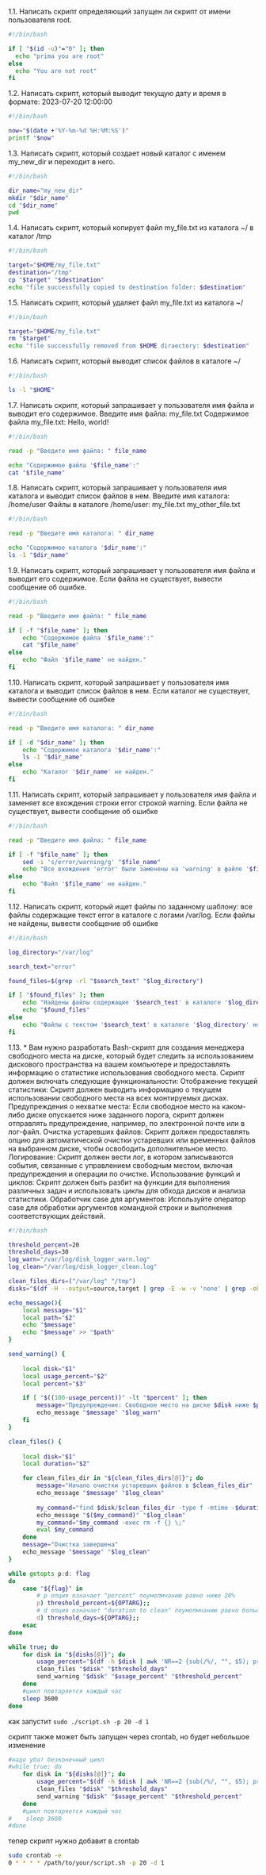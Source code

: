 1.1. Написать скрипт определяющий запущен ли скрипт от имени пользователя root.
```bash 
#!/bin/bash

if [ "$(id -u)"="0" ]; then
  echo "prima you are root"
else
  echo "You are not root"
fi
```

1.2. Написать скрипт, который выводит текущую дату и время в формате:
2023-07-20 12:00:00
```bash
#!/bin/bash

now="$(date +'%Y-%m-%d %H:%M:%S')"
printf "$now"
```

1.3. Написать скрипт, который создает новый каталог с именем my_new_dir и переходит в
него.
```bash
#!/bin/bash

dir_name="my_new_dir"
mkdir "$dir_name"
cd "$dir_name"
pwd
```

1.4. Написать скрипт, который копирует файл my_file.txt из каталога ~/ в каталог /tmp
```bash
#!/bin/bash

target="$HOME/my_file.txt"
destination="/tmp"
cp "$target" "$destination"
echo "file successfully copied to destination folder: $destination"
```

1.5. Написать скрипт, который удаляет файл my_file.txt из каталога ~/
```bash
#!/bin/bash

target="$HOME/my_file.txt"
rm "$target"
echo "file successfully removed from $HOME diraectory: $destination"
```

1.6. Написать скрипт, который выводит список файлов в каталоге ~/
```bash
#!/bin/bash

ls -l "$HOME"
```

1.7. Написать скрипт, который запрашивает у пользователя имя файла и выводит его
содержимое.
Введите имя файла: my_file.txt
Содержимое файла my_file.txt:
Hello, world!
```bash
#!/bin/bash

read -p "Введите имя файла: " file_name

echo "Содержимое файла '$file_name':"
cat "$file_name"
```

1.8. Написать скрипт, который запрашивает у пользователя имя каталога и выводит
список файлов в нем.
Введите имя каталога: /home/user
Файлы в каталоге /home/user:
my_file.txt
my_other_file.txt
```bash
#!/bin/bash

read -p "Введите имя каталога: " dir_name

echo "Содержимое каталога '$dir_name':"
ls -1 "$dir_name"
```

1.9. Написать скрипт, который запрашивает у пользователя имя файла и выводит его
содержимое. Если файла не существует, вывести сообщение об ошибке.
```bash
#!/bin/bash

read -p "Введите имя файла: " file_name

if [ -f "$file_name" ]; then
    echo "Содержимое файла '$file_name':"
    cat "$file_name"
else
    echo "Файл '$file_name' не найден."
fi
```

1.10. Написать скрипт, который запрашивает у пользователя имя каталога и выводит
список файлов в нем. Если каталог не существует, вывести сообщение об ошибке
```bash
#!/bin/bash

read -p "Введите имя каталога: " dir_name

if [ -d "$dir_name" ]; then
    echo "Содержимое каталога '$dir_name':"
    ls -1 "$dir_name"
else
    echo "Каталог '$dir_name' не найден."
fi
```

1.11. Написать скрипт, который запрашивает у пользователя имя файла и заменяет все
вхождения строки error строкой warning. Если файла не существует, вывести сообщение
об ошибке
```bash
#!/bin/bash

read -p "Введите имя файла: " file_name

if [ -f "$file_name" ]; then
    sed -i 's/error/warning/g' "$file_name"
    echo "Все вхождения 'error' были заменены на 'warning' в файле '$file_name'."
else
    echo "Файл '$file_name' не найден."
fi
```

1.12. Написать скрипт, который ищет файлы по заданному шаблону: все файлы
содержащие текст error в каталоге с логами /var/log. Если файлы не найдены, вывести
сообщение об ошибке
```bash
#!/bin/bash

log_directory="/var/log"

search_text="error"

found_files=$(grep -rl "$search_text" "$log_directory")

if [ "$found_files" ]; then
    echo "Найдены файлы содержащие '$search_text' в каталоге '$log_directory':"
    echo "$found_files"
else
    echo "Файлы с текстом '$search_text' в каталоге '$log_directory' не найдены."
fi
```

1.13. * Вам нужно разработать Bash-скрипт для создания менеджера свободного места на
диске, который будет следить за использованием дискового пространства на вашем
компьютере и предоставлять информацию о статистике использования свободного
места. Скрипт должен включать следующие функциональности:
Отображение текущей статистики: Скрипт должен выводить информацию о текущем
использовании свободного места на всех монтируемых дисках.
Предупреждения о нехватке места: Если свободное место на каком-либо диске
опускается ниже заданного порога, скрипт должен отправлять предупреждение,
например, по электронной почте или в лог-файл.
Очистка устаревших файлов: Скрипт должен предоставлять опцию для
автоматической очистки устаревших или временных файлов на выбранном диске,
чтобы освободить дополнительное место.
Логирование: Скрипт должен вести лог, в котором записываются события, связанные
с управлением свободным местом, включая предупреждения и операции по очистке.
Использование функций и циклов: Скрипт должен быть разбит на функции для
выполнения различных задач и использовать циклы для обхода дисков и анализа
статистики.
Обработчик case для аргументов: Используйте оператор case для обработки
аргументов командной строки и выполнения соответствующих действий.
```bash
#!/bin/bash

threshold_percent=20
threshold_days=30
log_warn="/var/log/disk_logger_warn.log"
log_clean="/var/log/disk_logger_clean.log"

clean_files_dirs=("/var/log" "/tmp")
disks="$(df -H --output=source,target | grep -E -w -v 'none' | grep -oE '/mnt/[^ ]+')"

echo_message(){
    local message="$1"
    local path="$2"
    echo "$message"
    echo "$message" >> "$path"      
}

send_warning() {
    
    local disk="$1"
    local usage_percent="$2"
    local percent="$3"

    if [ "$((100-usage_percent))" -lt "$percent" ]; then
        message="Предупреждение: Свободное место на диске $disk ниже $percent% (сейчас $percent%)"
        echo_message "$message" "$log_warn"        
    fi
}

clean_files() {
    
    local disk="$1"
    local duration="$2"

    for clean_files_dir in "${clean_files_dirs[@]}"; do
        message="Начало очистки устаревших файлов в $clean_files_dir"
        echo_message "$message" "$log_clean"
                
        my_command="find $disk/$clean_files_dir -type f -mtime -$duration"
        echo_message "$($my_command)" "$log_clean"
        my_command="$my_command -exec rm -f {} \;"
        eval $my_command
    done
    message="Очистка завершена"
    echo_message "$message" "$log_clean"
}

while getopts p:d: flag
do
    case "${flag}" in
        # p опция означает "percent" поумолмчанию равно ниже 20%
        p) threshold_percent=${OPTARG};;
        # d опция означает "duration to clean" поумолмчанию равно болье 30и дней
        d) threshold_days=${OPTARG};;
    esac
done

while true; do
    for disk in "${disks[@]}"; do
        usage_percent="$(df -h $disk | awk 'NR==2 {sub(/%/, "", $5); print $5}')"
        clean_files "$disk" "$threshold_days"
        send_warning "$disk" "$usage_percent" "$threshold_percent"
    done
    #цикл повтаряется каждый час
    sleep 3600
done
```

как запустит
```sudo ./script.sh -p 20 -d 1```

скрипт также может быть запущен через crontab, но будет небольшое изменение
```bash
#надо убат безконечный цикл
#while true; do
    for disk in "${disks[@]}"; do
        usage_percent="$(df -h $disk | awk 'NR==2 {sub(/%/, "", $5); print $5}')"
        clean_files "$disk" "$threshold_days"
        send_warning "$disk" "$usage_percent" "$threshold_percent"
    done
    #цикл повтаряется каждый час
#    sleep 3600
#done
```

тепер скрипт нужно добавит в crontab
```bash
sudo crontab -e
0 * * * * /path/to/your/script.sh -p 20 -d 1
```









